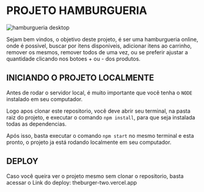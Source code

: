 # PROJETO HAMBURGUERIA

![hamburgueria desktop](https://github.com/MatheusRic/burger/assets/101755789/ffc8194b-fd1a-4dd2-900b-4f41285c109d)

Sejam bem vindos, o objetivo deste projeto, é ser uma hamburgueria online, onde é possivel, buscar por itens disponiveis, adicionar itens ao carrinho, remover os mesmos, remover todos de uma vez, ou se preferir ajustar a quantidade clicando nos botoes + ou - dos produtos.

## INICIANDO O PROJETO LOCALMENTE

Antes de rodar o servidor local, é muito importante que você tenha o `NODE` instalado em seu computador.

Logo apos clonar este repositorio, você deve abrir seu terminal, na pasta raiz do projeto, e executar o comando `npm install`, para que seja instalada todas as dependencias.

Após isso, basta executar o comando `npm start` no mesmo terminal e esta pronto, o projeto ja está rodando localmente em seu computador.

## DEPLOY

Caso você queira ver o projeto mesmo sem clonar o repositorio, basta acessar o Link do deploy: theburger-two.vercel.app
